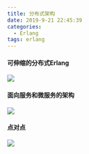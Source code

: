 ```yaml
---
title: 分布式架构
date: 2019-9-21 22:45:39
categories:
  - Erlang
tags: erlang
---
```


#### 可伸缩的分布式Erlang



![](/img/sd_erlang.png)



#### 面向服务和微服务的架构



![](/img/service_bus.png)





#### 点对点



![](/img/p2p_framework.png)





